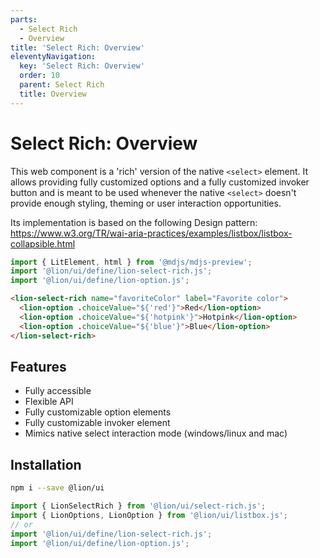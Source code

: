 ```yaml
---
parts:
  - Select Rich
  - Overview
title: 'Select Rich: Overview'
eleventyNavigation:
  key: 'Select Rich: Overview'
  order: 10
  parent: Select Rich
  title: Overview
---
```


# Select Rich: Overview

This web component is a 'rich' version of the native `<select>` element.
It allows providing fully customized options and a fully customized invoker button and is meant to be used whenever the native `<select>` doesn't provide enough styling, theming or user interaction opportunities.

Its implementation is based on the following Design pattern:
<https://www.w3.org/TR/wai-aria-practices/examples/listbox/listbox-collapsible.html>

```js script
import { LitElement, html } from '@mdjs/mdjs-preview';
import '@lion/ui/define/lion-select-rich.js';
import '@lion/ui/define/lion-option.js';
```

```html preview-story
<lion-select-rich name="favoriteColor" label="Favorite color">
  <lion-option .choiceValue="${'red'}">Red</lion-option>
  <lion-option .choiceValue="${'hotpink'}">Hotpink</lion-option>
  <lion-option .choiceValue="${'blue'}">Blue</lion-option>
</lion-select-rich>
```

## Features

- Fully accessible
- Flexible API
- Fully customizable option elements
- Fully customizable invoker element
- Mimics native select interaction mode (windows/linux and mac)

## Installation

```bash
npm i --save @lion/ui
```

```js
import { LionSelectRich } from '@lion/ui/select-rich.js';
import { LionOptions, LionOption } from '@lion/ui/listbox.js';
// or
import '@lion/ui/define/lion-select-rich.js';
import '@lion/ui/define/lion-option.js';
```
